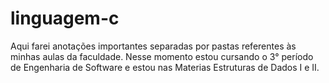 # linguagem-c
Aqui farei anotações importantes separadas por pastas referentes às minhas aulas da faculdade. Nesse momento estou cursando o 3° período de Engenharia de Software e estou nas Materias Estruturas de Dados I e II. 
